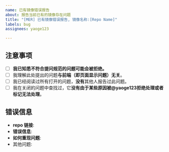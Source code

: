 ```yaml
---
name: 已有镜像错误报告
about: 报告当前已有的镜像存在问题
title: "[MER] 已有镜像错误报告, 镜像名称:[Repo Name]"
labels: bug
assignees: yaoge123

---
```


## 注意事项
<!--（请完成以下操作并在`[ ]`中添加x标记完成）-->
- [ ] **我已知悉不符合提问规范的问题可能会被拒绝。**
- [ ] 我理解此处提出的问题**与前端（即页面显示问题）无关**。
- [ ] 我已经阅读过所有打开的问题，**没有**其他人报告过此问题。
- [ ] 我在关闭的问题中查找过，它**没有由于某些原因被@yaoge123拒绝处理或者标记无法处理**。

## 错误信息

<!-- 请至少给出**repo 链接**、**错误信息**和**如何重现问题**-->
- **repo 链接**: 
- **错误信息**: 
- **如何重现问题**: 
- 其他问题: 
